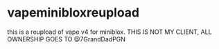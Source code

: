 # vapeminibloxreupload
this is a reupload of vape v4 for miniblox. THIS IS NOT MY CLIENT, ALL OWNERSHIP GOES TO @7GrandDadPGN
